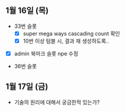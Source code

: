 
## 1월 16일 (목)

- 33번 슬롯
	- [x] super mega ways cascading count 확인
	- [x] 10번 이상 텀블 시, 결과 재 생성하도록..
- [x] admin 북마크 슬롯 npe 수정
- 36번 슬롯

## 1월 17일 (금)

- 기술의 원리에 대해서 궁금한적 있는가?